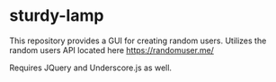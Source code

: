 # sturdy-lamp
This repository provides a GUI for creating random users. Utilizes the random users API located here https://randomuser.me/

Requires JQuery and Underscore.js as well.
